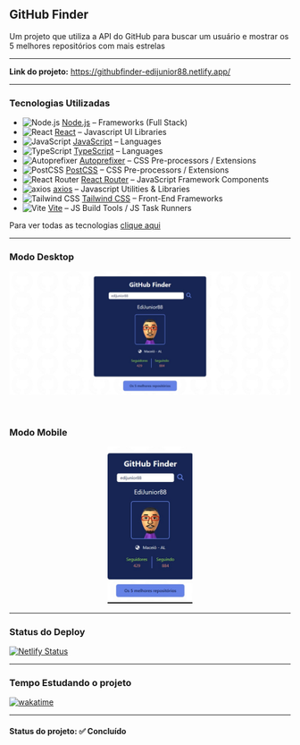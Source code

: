 <h2>GitHub Finder</h2>

<p>Um projeto que utiliza a API do GitHub para buscar um usuário e mostrar os 5 melhores repositórios com mais estrelas</p>

<hr>

<strong>Link do projeto:</strong> <a href="https://githubfinder-edijunior88.netlify.app/" target="_blank" >https://githubfinder-edijunior88.netlify.app/</a>

<hr>

<h3>Tecnologias Utilizadas</h3>

- <img width='25' height='25' src='https://img.stackshare.io/service/1011/n1JRsFeB_400x400.png' alt='Node.js'/> [Node.js](http://nodejs.org/) – Frameworks (Full Stack)
- <img width='25' height='25' src='https://img.stackshare.io/service/1020/OYIaJ1KK.png' alt='React'/> [React](https://reactjs.org/) – Javascript UI Libraries
- <img width='25' height='25' src='https://img.stackshare.io/service/1209/javascript.jpeg' alt='JavaScript'/> [JavaScript](https://developer.mozilla.org/en-US/docs/Web/JavaScript) – Languages
- <img width='25' height='25' src='https://img.stackshare.io/service/1612/bynNY5dJ.jpg' alt='TypeScript'/> [TypeScript](http://www.typescriptlang.org) – Languages
- <img width='25' height='25' src='https://img.stackshare.io/service/2202/72d087642cfce6fef6f2dabec5bf49e8_400x400.png' alt='Autoprefixer'/> [Autoprefixer](https://github.com/postcss/autoprefixer) – CSS Pre-processors / Extensions
- <img width='25' height='25' src='https://img.stackshare.io/service/3339/rlFcjEdI.png' alt='PostCSS'/> [PostCSS](https://github.com/postcss/postcss) – CSS Pre-processors / Extensions
- <img width='25' height='25' src='https://img.stackshare.io/service/3350/8261421.png' alt='React Router'/> [React Router](https://github.com/rackt/react-router) – JavaScript Framework Components
- <img width='25' height='25' src='https://img.stackshare.io/no-img-open-source.png' alt='axios'/> [axios](https://github.com/mzabriskie/axios) – Javascript Utilities & Libraries
- <img width='25' height='25' src='https://img.stackshare.io/service/8158/default_660b7c41c3ba489cb581eec89c04655404258c19.png' alt='Tailwind CSS'/> [Tailwind CSS](https://tailwindcss.com) – Front-End Frameworks
- <img width='25' height='25' src='https://img.stackshare.io/service/21547/default_1aeac791cde11ff66cc0b20dcc6144eeb185c905.png' alt='Vite'/> [Vite](https://vitejs.dev/) – JS Build Tools / JS Task Runners

Para ver todas as tecnologias [clique aqui](/techstack.md)

<hr>

<h3>Modo Desktop</h3>
<p align="center">
  <img src="app/src/Imagens/GitHub-Finder.jpg">
</p>

<br />

<h3>Modo Mobile</h3>
<p align="center">
  <img src="app/src/Imagens/GitHub-Finder-mobile.jpg" width="30%">
</p>

<hr>

<h3>Status do Deploy</h3>

[![Netlify Status](https://api.netlify.com/api/v1/badges/88e9c471-16ac-49f0-8e0a-bf0fdcd9ec0e/deploy-status)](https://app.netlify.com/sites/githubfinder-edijunior88/deploys)

<hr>

<h3>Tempo Estudando o projeto</h3>

<p>
  <a href="https://wakatime.com/badge/github/EdiJunior88/GitHub_Finder">
    <img src="https://wakatime.com/badge/github/EdiJunior88/GitHub_Finder.svg" alt="wakatime">
  </a>
</p>

<hr>

<h4><b>Status do projeto:</b> ✅ Concluído</h4>
